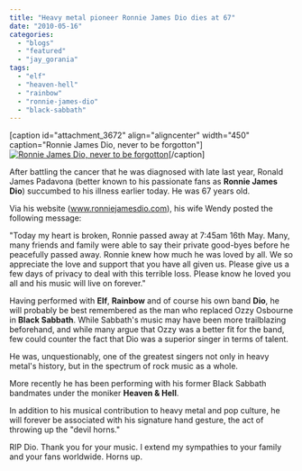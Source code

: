 ```yaml
---
title: "Heavy metal pioneer Ronnie James Dio dies at 67"
date: "2010-05-16"
categories: 
  - "blogs"
  - "featured"
  - "jay_gorania"
tags: 
  - "elf"
  - "heaven-hell"
  - "rainbow"
  - "ronnie-james-dio"
  - "black-sabbath"
---
```


\[caption id="attachment\_3672" align="aligncenter" width="450" caption="Ronnie James Dio, never to be forgotton"\][![Ronnie James Dio, never to be forgotton](http://www.hellbound.ca/wp-content/uploads/2010/05/DIO.jpg "DIO")](http://www.hellbound.ca/wp-content/uploads/2010/05/DIO.jpg)\[/caption\]

After battling the cancer that he was diagnosed with late last year, Ronald James Padavona (better known to his passionate fans as **Ronnie James Dio**) succumbed to his illness earlier today. He was 67 years old.

Via his website (www.ronniejamesdio.com), his wife Wendy posted the following message:

"Today my heart is broken, Ronnie passed away at 7:45am 16th May. Many, many friends and family were able to say their private good-byes before he peacefully passed away. Ronnie knew how much he was loved by all. We so appreciate the love and support that you have all given us. Please give us a few days of privacy to deal with this terrible loss. Please know he loved you all and his music will live on forever."

Having performed with **Elf**, **Rainbow** and of course his own band **Dio**, he will probably be best remembered as the man who replaced Ozzy Osbourne in **Black Sabbath**. While Sabbath's music may have been more trailblazing beforehand, and while many argue that Ozzy was a better fit for the band, few could counter the fact that Dio was a superior singer in terms of talent.

He was, unquestionably, one of the greatest singers not only in heavy metal's history, but in the spectrum of rock music as a whole.

More recently he has been performing with his former Black Sabbath bandmates under the moniker **Heaven & Hell**.

In addition to his musical contribution to heavy metal and pop culture, he will forever be associated with his signature hand gesture, the act of throwing up the "devil horns."

RIP Dio. Thank you for your music. I extend my sympathies to your family and your fans worldwide. Horns up.
